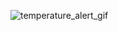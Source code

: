 ![temperature_alert_gif](https://user-images.githubusercontent.com/15358266/180617568-47a33b63-e3fa-4085-a83f-791d67c828b1.gif)

